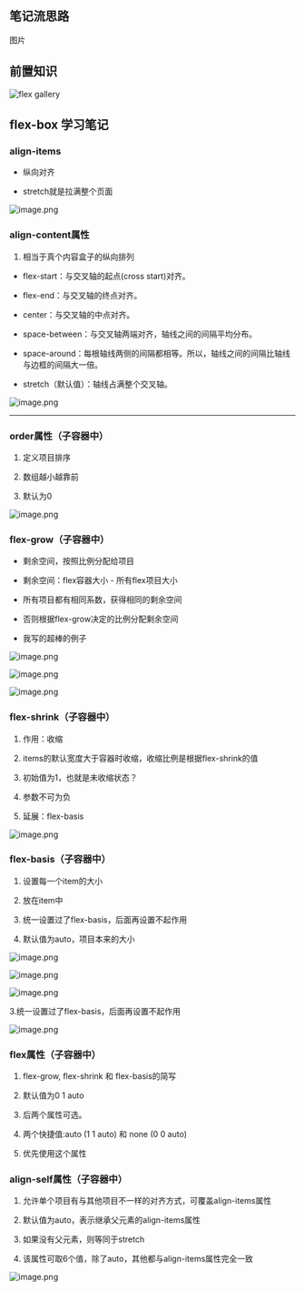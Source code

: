 ## 笔记流思路
图片

## 前置知识  
![flex gallery](https://upload-images.jianshu.io/upload_images/2195446-4664b7d8416f2321.png?imageMogr2/auto-orient/strip%7CimageView2/2/w/1240)

## flex-box  学习笔记

 ###  align-items

- 纵向对齐

*   stretch就是拉满整个页面

![image.png](https://upload-images.jianshu.io/upload_images/2195446-ace660970de4bf3e.png?imageMogr2/auto-orient/strip%7CimageView2/2/w/1240)

### align-content属性  
1. 相当于真个内容盒子的纵向排列

* flex-start：与交叉轴的起点(cross start)对齐。

* flex-end：与交叉轴的终点对齐。

* center：与交叉轴的中点对齐。

* space-between：与交叉轴两端对齐，轴线之间的间隔平均分布。

* space-around：每根轴线两侧的间隔都相等。所以，轴线之间的间隔比轴线与边框的间隔大一倍。

* stretch（默认值）：轴线占满整个交叉轴。

![image.png](https://upload-images.jianshu.io/upload_images/2195446-b3cc868dd729dd9f.png?imageMogr2/auto-orient/strip%7CimageView2/2/w/1240)

* * *

### order属性（子容器中）  
1. 定义项目排序

2. 数组越小越靠前

3. 默认为0

![image.png](https://upload-images.jianshu.io/upload_images/2195446-305200c989f306fa.png?imageMogr2/auto-orient/strip%7CimageView2/2/w/1240)

### flex-grow（子容器中）

*   剩余空间，按照比例分配给项目

*   剩余空间：flex容器大小 - 所有flex项目大小

*   所有项目都有相同系数，获得相同的剩余空间

*   否则根据flex-grow决定的比例分配剩余空间

*   我写的超棒的例子


![image.png](https://upload-images.jianshu.io/upload_images/2195446-fa2c1a2929ab3d3b.png?imageMogr2/auto-orient/strip%7CimageView2/2/w/1240)

![image.png](https://upload-images.jianshu.io/upload_images/2195446-3bd788d9adfef6dd.png?imageMogr2/auto-orient/strip%7CimageView2/2/w/1240)

![image.png](https://upload-images.jianshu.io/upload_images/2195446-fb738775ce91c976.png?imageMogr2/auto-orient/strip%7CimageView2/2/w/1240)

### flex-shrink（子容器中）

1. 作用：收缩

2. items的默认宽度大于容器时收缩，收缩比例是根据flex-shrink的值

3. 初始值为1，也就是未收缩状态？

4. 参数不可为负

5. 延展：flex-basis


![image.png](https://upload-images.jianshu.io/upload_images/2195446-be1cc3c3fe6bbd2f.png?imageMogr2/auto-orient/strip%7CimageView2/2/w/1240)


### flex-basis（子容器中）

1. 设置每一个item的大小

2. 放在item中

3. 统一设置过了flex-basis，后面再设置不起作用

4. 默认值为auto，项目本来的大小


![image.png](https://upload-images.jianshu.io/upload_images/2195446-1aa8c356b3a51cfe.png?imageMogr2/auto-orient/strip%7CimageView2/2/w/1240)

![image.png](https://upload-images.jianshu.io/upload_images/2195446-7352a6f984472f1c.png?imageMogr2/auto-orient/strip%7CimageView2/2/w/1240)

![image.png](https://upload-images.jianshu.io/upload_images/2195446-20739e15eb5d0500.png?imageMogr2/auto-orient/strip%7CimageView2/2/w/1240)

3.统一设置过了flex-basis，后面再设置不起作用


![image.png](https://upload-images.jianshu.io/upload_images/2195446-5da9008387bfcde5.png?imageMogr2/auto-orient/strip%7CimageView2/2/w/1240)

### flex属性（子容器中）

1. flex-grow, flex-shrink 和 flex-basis的简写

2. 默认值为0 1 auto

3. 后两个属性可选。

4. 两个快捷值:auto (1 1 auto) 和 none (0 0 auto)

5. 优先使用这个属性

### align-self属性（子容器中）

1. 允许单个项目有与其他项目不一样的对齐方式，可覆盖align-items属性

2. 默认值为auto，表示继承父元素的align-items属性

3. 如果没有父元素，则等同于stretch

4. 该属性可取6个值，除了auto，其他都与align-items属性完全一致


![image.png](https://upload-images.jianshu.io/upload_images/2195446-a1985d885e12d040.png?imageMogr2/auto-orient/strip%7CimageView2/2/w/1240)

